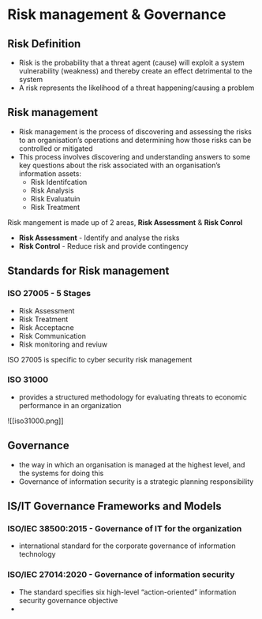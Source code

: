 # Risk management & Governance 

## Risk Definition
- Risk is the probability that a threat agent (cause) will exploit a system vulnerability (weakness) and thereby create an effect detrimental to the system
- A risk represents the likelihood of a threat happening/causing a problem

## Risk management
- Risk management is the process of discovering and assessing the risks to an organisation’s operations and determining how those risks can be controlled or mitigated
- This process involves discovering and understanding answers to some key questions about the risk associated with an organisation’s information assets:
	- Risk Identifcation
	- Risk Analysis
	- Risk Evaluatuin
	- Risk Treatment

Risk mangement is made up of 2 areas, **Risk Assessment** & **Risk Conrol**
- **Risk Assessment** - Identify and analyse the risks
- **Risk Control** - Reduce risk and provide contingency

## Standards for Risk management
### ISO 27005 - 5 Stages
- Risk Assessment
- Risk Treatment
- Risk Acceptacne
- Risk Communication
- Risk monitoring and reviuw

ISO 27005 is specific to cyber security risk management

### ISO 31000
- provides a structured methodology for evaluating threats to economic performance in an organization

![[iso31000.png]]

## Governance
- the way in which an organisation is managed at the highest level, and the systems for doing this
-  Governance of information security is a strategic planning responsibility

## IS/IT Governance Frameworks and Models

### ISO/IEC 38500:2015 - Governance of IT for the organization
- international standard for the corporate governance of information technology

### ISO/IEC 27014:2020 - Governance of information security
- The standard specifies six high-level “action-oriented” information security governance objective
- 